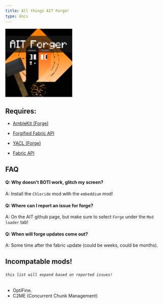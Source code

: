 ```yaml
---
title: All things AIT Forge!
type: docs
---
```


![Forge](images/forge.png)

## Requires:
- [AmbleKit (Forge)](https://modrinth.com/mod/amblekit/versions?l=forge)

- [Forgified Fabric API](https://modrinth.com/mod/forgified-fabric-api/versions)

- [YACL (Forge)](https://modrinth.com/mod/yacl/versions?l=forge)

- [Fabric API](https://modrinth.com/mod/fabric-api/versions?g=1.20.1)

## FAQ

#### Q: Why doesn't BOTI work, glitch my screen?
A: Install the `Chloride` mod with the `embeddium` mod!


#### Q: Where can I report an issue for forge?
A: On the AIT github page, but make sure to select `Forge` under the `Mod loader` tab!

#### Q: When will forge updates come out?
A: Some time after the fabric update (could be weeks, could be months).


## Incompatable mods!
###### `this list will expand based on reported issues!`

- OptiFine.
- C2ME (Concurrent Chunk Management)

